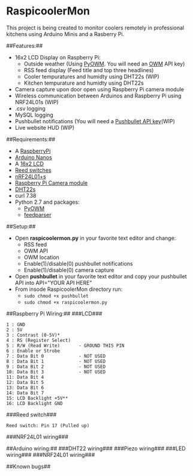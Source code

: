 # RaspicoolerMon

This project is being created to monitor coolers remotely in professional kitchens using Arduino Minis and a Rasberry Pi.

##Features:##
- 16x2 LCD Display on Raspberry Pi: 
  - Outside weather (Using [PyOWM](https://github.com/csparpa/pyowm). You will need an [OWM](http://openweathermap.org/api) API key)
  - RSS feed display (Feed title and top three headlines)
  - Cooler tempuratures and humidty using DHT22s (WIP)
  - Kitchen tempurature and humidty using DHT22s
- Camera capture upon door open using Raspberry Pi camera module
- Wireless communication between Arduinos and Raspberry Pi using NRF24L01s (WIP)
- .csv logging
- MySQL logging
- Pushbullet notifications (You will need a [Pushbullet API key](https://www.pushbullet.com/)(WIP)
- Live website HUD (WIP)

##Requirements:##
- A [RaspberryPi](https://www.amazon.ca/Raspberry-Pi-RASP-PI-3-Model-Board/dp/B01CD5VC92/ref=sr_1_2?ie=UTF8&qid=1469435657&sr=8-2&keywords=raspberry+pi+3)
- [Arduino Nanos](https://www.amazon.ca/gp/product/B00761NDHI/ref=oh_aui_detailpage_o04_s00?ie=UTF8&psc=1)
- A [16x2 LCD](https://www.amazon.ca/CARCHET-Character-Display-Module-Blacklight/dp/B00CJ8RXR4/ref=sr_1_1?ie=UTF8&qid=1469435416&sr=8-1&keywords=16x2+lcd) 
- [Reed switches](https://www.amazon.ca/gp/product/B00OK67B4I/ref=oh_aui_detailpage_o07_s00?ie=UTF8&psc=1)
- [nRF24L01+s](https://www.amazon.ca/gp/product/B01C3YNGI8/ref=oh_aui_detailpage_o08_s00?ie=UTF8&psc=1)
- [Raspberry Pi Camera module](https://www.amazon.ca/gp/product/B00FGKYHXA/ref=oh_aui_detailpage_o04_s00?ie=UTF8&psc=1)
- [DHT22s](https://www.amazon.ca/gp/product/B00XDSOZ2K/ref=oh_aui_detailpage_o01_s00?ie=UTF8&psc=1)
- curl 7.38
- Python 2.7 and packages:
  - [PyOWM](https://github.com/csparpa/pyowm)
  - [feedparser](http://www.pythonforbeginners.com/feedparser/using-feedparser-in-python)

##Setup:##
- Open **raspicoolermon.py** in your favorite text editor and change:
  - RSS feed
  - OWM API
  - OWM location
  - Enable(1)/disable(0) pushbullet notifications
  - Enable(1)/disable(0) camera capture
- Open **pushbullet** in your favorite text editor and copy your pushbullet API into API="YOUR API HERE"
- From insode RaspicoolerMon directory run:  
  - `sudo chmod +x pushbullet`
  - `sudo chmod +x raspicoolermon.py`

##Raspberry Pi Wiring:##
###LCD###
```
1 : GND
2 : 5V
3 : Contrast (0-5V)*
4 : RS (Register Select)
5 : R/W (Read Write)       - GROUND THIS PIN
6 : Enable or Strobe
7 : Data Bit 0             - NOT USED
8 : Data Bit 1             - NOT USED
9 : Data Bit 2             - NOT USED
10: Data Bit 3             - NOT USED
11: Data Bit 4
12: Data Bit 5
13: Data Bit 6
14: Data Bit 7
15: LCD Backlight +5V**
16: LCD Backlight GND
```
###Reed switch###
```
Reed switch: Pin 17 (Pulled up)
```
###NRF24L01 wiring###

##Arduino wiring:##
###DHT22 wiring###
###Piezo wiring###
###LED wiring###
###NRF24L01 wiring###

##Known bugs##

